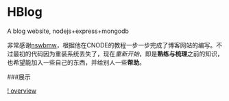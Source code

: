 HBlog
=====

A blog website, nodejs+express+mongodb

非常感谢[nswbmw](https://github.com/nswbmw/N-blog/)，根据他在CNODE的教程一步一步完成了博客网站的编写。不过最初的代码因为重装系统丢失了，现在*重新开始*，即是**熟练与梳理**之前的知识，也希望能加入一些自己的东西，并给别人一些**帮助**。

###展示

[! overview](/display/1.png)